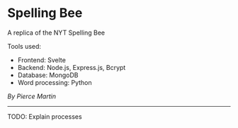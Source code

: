 # Spelling Bee

A replica of the NYT Spelling Bee

Tools used: 

* Frontend: Svelte
* Backend: Node.js, Express.js, Bcrypt
* Database: MongoDB
* Word processing: Python

*By Pierce Martin*

---

TODO: Explain processes